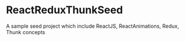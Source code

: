 # ReactReduxThunkSeed
A sample seed project which include ReactJS, ReactAnimations, Redux, Thunk concepts
